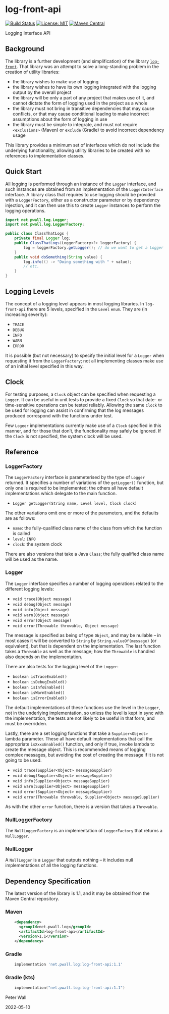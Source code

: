 # log-front-api

[![Build Status](https://travis-ci.com/pwall567/log-front-api.svg?branch=main)](https://app.travis-ci.com/github/pwall567/log-front-api)
[![License: MIT](https://img.shields.io/badge/License-MIT-yellow.svg)](https://opensource.org/licenses/MIT)
[![Maven Central](https://img.shields.io/maven-central/v/net.pwall.log/log-front-api?label=Maven%20Central)](https://search.maven.org/search?q=g:%22net.pwall.log%22%20AND%20a:%22log-front-api%22)

Logging Interface API

## Background

The library is a further development (and simplification) of the library
[`log-front`](https://github.com/pwall567/log-front).
That library was an attempt to solve a long-standing problem in the creation of utility libraries:
- the library wishes to make use of logging
- the library wishes to have its own logging integrated with the logging output by the overall project
- the library will be only a part of any project that makes use of it, and cannot dictate the form of logging used in
  the project as a whole
- the library must not bring in transitive dependencies that may cause conflicts, or that may cause conditional loading
  to make incorrect assumptions about the form of logging in use
- the library must be simple to integrate, and must not require `<exclusions>` (Maven) or `exclude` (Gradle) to avoid
  incorrect dependency usage

This library provides a minimum set of interfaces which do not include the underlying functionality, allowing utility
libraries to be created with no references to implementation classes.

## Quick Start

All logging is performed through an instance of the `Logger` interface, and such instances are obtained from an
implementation of the `LoggerInterface` interface.
A library class that requires to use logging should be provided with a `LoggerFactory`, either as a constructor
parameter or by dependency injection, and it can then use this to create `Logger` instances to perform the logging
operations.

```java
import net.pwall.log.Logger;
import net.pwall.log.LoggerFactory;

public class ClassThatLogs {
    private final Logger log;
    public ClassThatLogs(LoggerFactory<?> loggerFactory) {
        log = loggerFactory.getLogger(); // do we want to get a Logger for every instance? (might be best option)
    }
    public void doSomething(String value) {
        log.info(() -> "Doing something with " + value);
        // etc.
    }
}
```

## Logging Levels

The concept of a logging level appears in most logging libraries.
In `log-front-api` there are 5 levels, specified in the `Level` `enum`.
They are (in increasing severity):

- `TRACE`
- `DEBUG`
- `INFO`
- `WARN`
- `ERROR`

It is possible (but not necessary) to specify the initial level for a `Logger` when requesting it from the
`LoggerFactory`; not all implementing classes make use of an initial level specified in this way.

## Clock

For testing purposes, a `Clock` object can be specified when requesting a `Logger`.
It can be useful in unit tests to provide a fixed `Clock` so that date- or time-sensitive operations can be tested
reliably.
Allowing the same `Clock` to be used for logging can assist in confirming that the log messages produced correspond with
the functions under test.

Few `Logeer` implementations currently make use of a `Clock` specified in this manner, and for those that don&rsquo;t,
the functionality may safely be ignored.
If the `Clock` is not specified, the system clock will be used.

## Reference

### LoggerFactory

The `LoggerFactory` interface is parameterised by the type of `Logger` returned.
It specifies a number of variations of the `getLogger()` function, but only one is required to be implemented; the
others all have default implementations which delegate to the main function.

- `Logger getLogger(String name, Level level, Clock clock)`

The other variations omit one or more of the parameters, and the defaults are as follows:

- `name`: the fully-qualified class name of the class from which the function is called
- `level`: `INFO`
- `clock`: the system clock

There are also versions that take a Java `Class`; the fully qualified class name will be used as the name.

### Logger

The `Logger` interface specifies a number of logging operations related to the different logging levels:

- `void trace(Object message)`
- `void debug(Object message)`
- `void info(Object message)`
- `void warn(Object message)`
- `void error(Object message)`
- `void error(Throwable throwable, Object message)`

The message is specified as being of type `Object`, and may be nullable &ndash; in most cases it will be converted to
`String` by `String.valueOf(message)` (or equivalent), but that is dependent on the implementation.
The last function takes a `Throwable` as well as the message; how the `Throwable` is handled also depends on the
implementation.

There are also tests for the logging level of the `Logger`:

- `boolean isTraceEnabled()`
- `boolean isDebugEnabled()`
- `boolean isInfoEnabled()`
- `boolean isWarnEnabled()`
- `boolean isErrorEnabled()`

The default implementations of these functions use the level in the `Logger`, not in the underlying implementation, so
unless the level is kept in sync with the implementation, the tests are not likely to be useful in that form, and must
be overridden.

Lastly, there are a set logging functions that take a `Supplier<Object>` lambda parameter.
These all have default implementations that call the appropriate `isXxxxEnabled()` function, and only if true, invoke
lambda to create the message object.
This is recommended means of logging complex messages, but avoiding the cost of creating the message if it is not going
to be used.

- `void trace(Supplier<Object> messageSupplier)`
- `void debug(Supplier<Object> messageSupplier)`
- `void info(Supplier<Object> messageSupplier)`
- `void warn(Supplier<Object> messageSupplier)`
- `void error(Supplier<Object> messageSupplier)`
- `void error(Throwable throwable, Supplier<Object> messageSupplier)`

As with the other `error` function, there is a version that takes a `Throwable`.

### NullLoggerFactory

The `NullLoggerFactory` is an implementation of `LoggerFactory` that returns a `NullLogger`.

### NullLogger

A `NullLogger` is a `Logger` that outputs nothing &ndash; it includes null implementations of all the logging functions.

## Dependency Specification

The latest version of the library is 1.1, and it may be obtained from the Maven Central repository.

### Maven
```xml
    <dependency>
      <groupId>net.pwall.log</groupId>
      <artifactId>log-front-api</artifactId>
      <version>1.1</version>
    </dependency>
```
### Gradle
```groovy
    implementation 'net.pwall.log:log-front-api:1.1'
```
### Gradle (kts)
```kotlin
    implementation("net.pwall.log:log-front-api:1.1")
```

Peter Wall

2022-05-10
